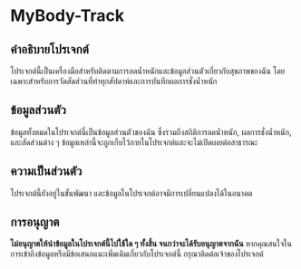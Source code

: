 # MyBody-Track

## คำอธิบายโปรเจกต์
โปรเจกต์นี้เป็นเครื่องมือสำหรับติดตามการลดน้ำหนักและข้อมูลส่วนตัวเกี่ยวกับสุขภาพของฉัน โดยเฉพาะสำหรับการวัดสัดส่วนที่ทำทุกสัปดาห์และการบันทึกผลการชั่งน้ำหนัก

## ข้อมูลส่วนตัว
ข้อมูลทั้งหมดในโปรเจกต์นี้เป็นข้อมูลส่วนตัวของฉัน ซึ่งรวมถึงสถิติการลดน้ำหนัก, ผลการชั่งน้ำหนัก, และสัดส่วนต่าง ๆ ข้อมูลเหล่านี้จะถูกเก็บไว้ภายในโปรเจกต์และจะไม่เปิดเผยต่อสาธารณะ

## ความเป็นส่วนตัว
โปรเจกต์นี้ยังอยู่ในขั้นพัฒนา และข้อมูลในโปรเจกต์อาจมีการเปลี่ยนแปลงได้ในอนาคต

## การอนุญาต
**ไม่อนุญาตให้นำข้อมูลในโปรเจกต์นี้ไปใช้ใด ๆ ทั้งสิ้น จนกว่าจะได้รับอนุญาตจากฉัน** หากคุณสนใจในการเข้าถึงข้อมูลหรือมีข้อเสนอแนะเพิ่มเติมเกี่ยวกับโปรเจกต์นี้ กรุณาติดต่อเจ้าของโปรเจกต์
